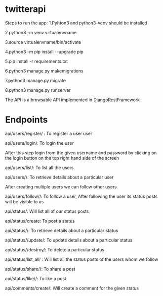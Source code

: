 # twitterapi

Steps to run the app:
1.Pyhton3 and python3-venv should be installed

2.python3 -m venv virtualenvname

3.source virtualenvname/bin/activate

4.python3 -m pip install --upgrade pip

5.pip install -r requirements.txt

6.python3 manage.py makemigrations

7.python3 manage.py migrate

8.python3 manage.py runserver

The API is a browsable API implemented in DjangoRestFramework

# Endpoints

api/users/register/ : To register a user user

api/users/login/: To login the user

After this step login from the given username and password by clicking on the login button on the top right hand side of the screen 

api/users/list/: To list all the users

api/users/<pk>/: To retrieve details about a particular user
  
After creating multiple users we can follow other users

api/users/follow/<pk>/: To follow a user, After following the user its status posts will be visible to us



api/status/: Will list all of our status posts

api/status/create: To post a status

api/status/<pk>/: To retrieve details about a particular status

api/status/<pk>/update/: To update details about a particular status

api/status/<pk>/destroy/: To delete a particular status
  
api/status/list_all/ : Will list all the status posts of the users whom we follow

api/status/share/<pk>/: To share a post

api/status/like/<pk>/: To like a post



api/comments/create/<pk>: Will create a comment for the given status

